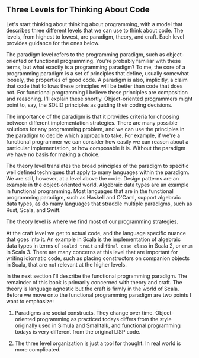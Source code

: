 ## Three Levels for Thinking About Code

Let's start thinking about thinking about programming, with a model that describes three different levels that we can use to think about code. The levels, from highest to lowest, are paradigm, theory, and craft. Each level provides guidance for the ones below.

The paradigm level refers to the programming paradigm, such as object-oriented or functional programming. You're probably familiar with these terms, but what exactly is a programming paradigm? To me, the core of a programming paradigm is a set of principles that define, usually somewhat loosely, the properties of good code. A paradigm is also, implicitly, a claim that code that follows these principles will be better than code that does not. For functional programming I believe these principles are composition and reasoning. I'll explain these shortly. Object-oriented programmers might point to, say, the SOLID principles as guiding their coding decisions.

The importance of the paradigm is that it provides criteria for choosing between different implementation strategies. There are many possible solutions for any programming problem, and we can use the principles in the paradigm to decide which approach to take. For example, if we're a functional programmer we can consider how easily we can reason about a particular implementation, or how composable it is. Without the paradigm we have no basis for making a choice.

The theory level translates the broad principles of the paradigm to specific well defined techniques that apply to many languages within the paradigm. We are still, however, at a level above the code. Design patterns are an example in the object-oriented world. Algebraic data types are an example in functional programming. Most languages that are in the functional programming paradigm, such as Haskell and O'Caml, support algebraic data types, as do many languages that straddle multiple paradigms, such as Rust, Scala, and Swift.

The theory level is where we find most of our programming strategies.

At the craft level we get to actual code, and the language specific nuance that goes into it. An example in Scala is the implementation of algebraic data types in terms of `sealed trait` and `final case class` in Scala 2, or `enum` in Scala 3. There are many concerns at this level that are important for writing idiomatic code, such as placing constructors on companion objects in Scala, that are not relevant at the higher levels.

In the next section I'll describe the functional programming paradigm. The remainder of this book is primarily concerned with theory and craft. The theory is language agnostic but the craft is firmly in the world of Scala. Before we move onto the functional programming paradigm are two points I want to emphasize:

1. Paradigms are social constructs. They change over time. Object-oriented programming as practiced todays differs from the style originally used in Simula and Smalltalk, and functional programming todays is very different from the original LISP code.

2. The three level organization is just a tool for thought. In real world is more complicated.
